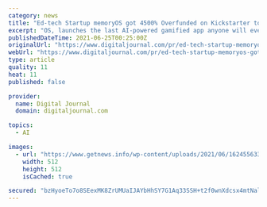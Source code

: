 ```yaml
---
category: news
title: "Ed-tech Startup memoryOS got 4500% Overfunded on Kickstarter to help “Rewire” People’s Memory"
excerpt: "OS, launches the last AI-powered gamified app anyone will ever need to supercharge their memory. SOMERSET, New Jersey – memoryOS, US ed-tech startup developing a gamified memory improvement app, has already raised over $450,"
publishedDateTime: 2021-06-25T00:25:00Z
originalUrl: "https://www.digitaljournal.com/pr/ed-tech-startup-memoryos-got-4500-overfunded-on-kickstarter-to-help-rewire-peoples-memory"
webUrl: "https://www.digitaljournal.com/pr/ed-tech-startup-memoryos-got-4500-overfunded-on-kickstarter-to-help-rewire-peoples-memory"
type: article
quality: 11
heat: 11
published: false

provider:
  name: Digital Journal
  domain: digitaljournal.com

topics:
  - AI

images:
  - url: "https://www.getnews.info/wp-content/uploads/2021/06/1624556334.png"
    width: 512
    height: 512
    isCached: true

secured: "bzHyoeTo7o8SEexMK8ZrUMUaIJAYbHhSY7G1Aq33SSH+t2f0wnXdcsx4mtNalJdnN+ZkTuSchi3tgd+G9iOhBkUOVt9N3C0dpKNueZv+H/bI/XGiyF5C4BPedpJVb01QyxPlkXlbjXNL0aaYiMr+0jGK5dD8gkeJDxrm3clsTW607ofoC5i7RBVytlDNw424BfsaRB7QVCRy4ra24zkZAYKW52MsNNXo35wk2EwbVs67MiMXnUocApC/Uy0L9Vk4JkUVFxaoalKJ+4MCjsvuagZOstH0PecyaF8CCY552Nn6/alBxF1uBpvVoQkIL93usb9AHKg3B39J7wwfkrdSSGS3shE4oPy+tFIh6nh/o+Q=;T9XK/9y1OcY17rFjLLeaJQ=="
---
```


